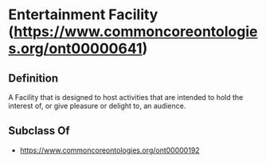 # Entertainment Facility (https://www.commoncoreontologies.org/ont00000641)

## Definition
A Facility that is designed to host activities that are intended to hold the interest of, or give pleasure or delight to, an audience.

## Subclass Of
- https://www.commoncoreontologies.org/ont00000192

